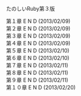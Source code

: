 たのしいRuby第３版

第１章 E N D (2013/02/09)  
第２章 E N D (2013/02/09)  
第３章 E N D (2013/02/09)  
第４章 E N D (2013/02/09)  
第５章 E N D (2013/02/10)  
第６章 E N D (2013/02/10)  
第７章 E N D (2013/02/11)  
第８章 E N D (2013/02/11)  
第９章 E N D (2013/02/11)  
第１０章 E N D (2013/02/20)  

